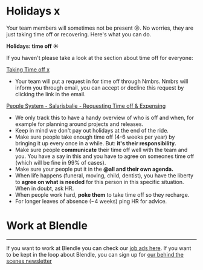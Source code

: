 # Holidays x

Your team members will sometimes not be present 😮. No worries, they are just taking time off or recovering. Here's what you can do. 

**Holidays: time off ☀️**

If you haven't please take a look at the section about time off for everyone: 

[Taking Time off x](Taking%20Time%20off%20x%201cc1b5c5b40e4d88857ad6f95ddb40e0.md)

- Your team will put a request in for time off through Nmbrs. Nmbrs will inform you through email, you can accept or decline this request by clicking the link in the email.

[People System - Salarisbalie - Requesting Time off & Expensing](People%20System%20-%20Salarisbalie%20-%20Requesting%20Time%20off%202f79eb84bf284e5881bdbb28540dd8c1.md)

- We only track this to have a handy overview of who is off and when, for example for planning around projects and releases.
- Keep in mind we don't pay out holidays at the end of the ride.
- Make sure people take enough time off (4-6 weeks per year) by bringing it up every once in a while. But: **it's their responsibility.**
- Make sure people **communicate** their time off well with the team and you. You have a say in this and you have to agree on someones time off (which will be fine in 99% of cases).
- Make sure your people put it in the **@all and their own agenda.**
- When life happens (funeral, moving, child, dentist), you have the liberty to **agree on what is needed** for this person in this specific situation. When in doubt, ask HR.
- When people work hard, **poke them** to take time off so they recharge.
- For longer leaves of absence (~4 weeks) ping HR for advice.

# Work at Blendle

---

If you want to work at Blendle you can check our [job ads here](https://blendle.homerun.co/). If you want to be kept in the loop about Blendle, you can sign up for [our behind the scenes newsletter](https://blendle.homerun.co/yes-keep-me-posted/tr/apply?token=8092d4128c306003d97dd3821bad06f2)